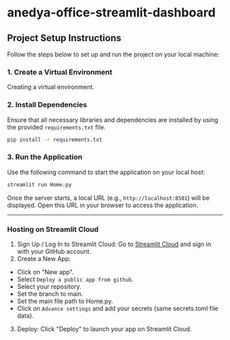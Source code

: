 # anedya-office-streamlit-dashboard

## Project Setup Instructions

Follow the steps below to set up and run the project on your local machine:

### 1. Create a Virtual Environment

Creating a virtual environment.


### 2. Install Dependencies

Ensure that all necessary libraries and dependencies are installed by using the provided `requirements.txt` file.

```bash
pip install -r requirements.txt
```

### 3. Run the Application

Use the following command to start the application on your local host:

```bash
streamlit run Home.py
```

Once the server starts, a local URL (e.g., `http://localhost:8501`) will be displayed. Open this URL in your browser to access the application.

---

### Hosting on Streamlit Cloud

1. Sign Up / Log In to Streamlit Cloud:
Go to [Streamlit Cloud](https://streamlit.io/cloud) and sign in with your GitHub account.
2. Create a New App:
- Click on "New app".
- Select `Deploy a public app from github`.
- Select your repository.
- Set the branch to main.
- Set the main file path to Home.py.
- Click on `Advance settings` and add your secrets (same secrets.toml file data).
3. Deploy:
Click "Deploy" to launch your app on Streamlit Cloud.